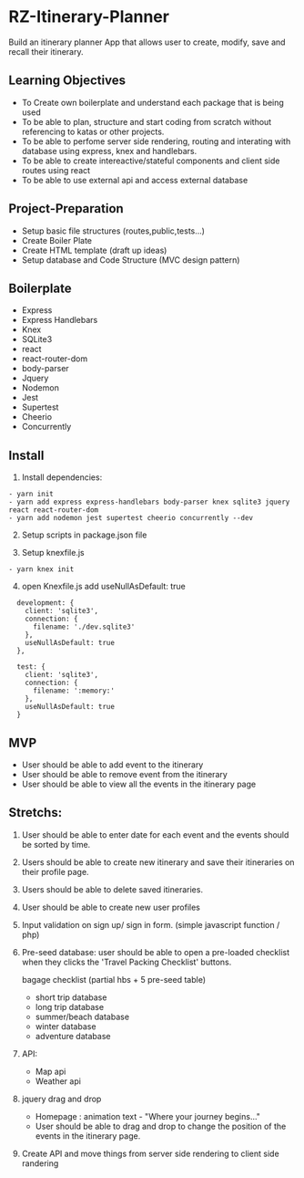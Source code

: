 # RZ-Itinerary-Planner

Build an itinerary planner App that allows user to create, modify, save and recall their itinerary.


## Learning Objectives

- To Create own boilerplate and understand each package that is being used
- To be able to plan, structure and start coding from scratch without referencing to katas or other projects.
- To be able to perfome server side rendering, routing and interating with database using express, knex and handlebars.
- To be able to create intereactive/stateful components and client side routes using react
- To be able to use external api and access external database

## Project-Preparation

- Setup basic file structures (routes,public,tests...)
- Create Boiler Plate
- Create HTML template (draft up ideas)
- Setup database and Code Structure (MVC design pattern)


## Boilerplate

 - Express
 - Express Handlebars
 - Knex
 - SQLite3
 - react
 - react-router-dom
 - body-parser
 - Jquery
 - Nodemon
 - Jest
 - Supertest
 - Cheerio
 - Concurrently
 

## Install

1. Install dependencies:
```
- yarn init
- yarn add express express-handlebars body-parser knex sqlite3 jquery react react-router-dom 
- yarn add nodemon jest supertest cheerio concurrently --dev
```

2. Setup scripts in package.json file

3. Setup knexfile.js

```
- yarn knex init
```
4. open Knexfile.js add  useNullAsDefault: true

```
  development: {
    client: 'sqlite3',
    connection: {
      filename: './dev.sqlite3'
    },
    useNullAsDefault: true
  },

  test: {
    client: 'sqlite3',
    connection: {
      filename: ':memory:'
    },
    useNullAsDefault: true
  }
  ```

## MVP
- User should be able to add event to the itinerary
- User should be able to remove event from the itinerary
- User should be able to view all the events in the itinerary page

## Stretchs:

1. User should be able to enter date for each event and the events should be sorted by time.

2. Users should be able to create new itinerary and save their itineraries on their profile page. 

3. Users should be able to delete saved itineraries.

4. User should be able to create new user profiles

5. Input validation on sign up/ sign in form. (simple javascript function / php)

6. Pre-seed database: user should be able to open a pre-loaded checklist when they clicks the 'Travel Packing Checklist' buttons.

    bagage checklist (partial hbs + 5 pre-seed table)
      - short trip database
      - long trip  database	
      - summer/beach  database	
      - winter        database
      - adventure     database

7. API: 
   - Map api
   - Weather api


8. jquery drag and drop 
    - Homepage : animation text - "Where your journey begins..."
    - User should be able to drag and drop to change the position of the events in the itinerary page.

9. Create API and move things from server side rendering to client side randering


